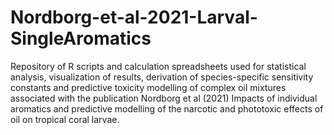 # Nordborg-et-al-2021-Larval-SingleAromatics
Repository of R scripts and calculation spreadsheets used for statistical analysis, visualization of results, derivation of species-specific sensitivity constants and predictive toxicity modelling of complex oil mixtures associated with the publication Nordborg et al (2021) Impacts of individual aromatics and predictive modelling of the narcotic and phototoxic effects of oil on tropical coral larvae.
